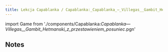 ```yaml
---
title: Lekcja Capablanka / Capablanka:_Capablanka_—_Villegas__Gambit_Hetmanski_z_przestawieniem_posuniec_.pgn
---
```


import Game from './components/Capablanka:_Capablanka_—_Villegas__Gambit_Hetmanski_z_przestawieniem_posuniec_.pgn'

## Notes

<Game/>
